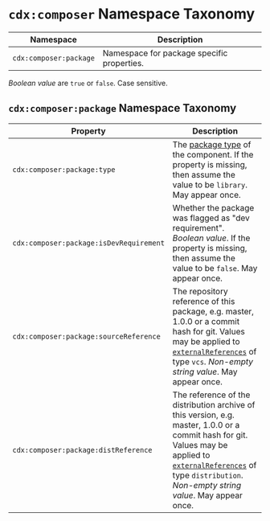 # `cdx:composer` Namespace Taxonomy

| Namespace | Description |
|-----------|-------------|
| `cdx:composer:package` | Namespace for package specific properties. |

_Boolean value_ are `true` or `false`. Case sensitive.

## `cdx:composer:package` Namespace Taxonomy

| Property | Description |
|----------|-------------|
| `cdx:composer:package:type` | The [package type][composer-schema-packageType] of the component. If the property is missing, then assume the value to be `library`. May appear once. |
| `cdx:composer:package:isDevRequirement` | Whether the package was flagged as "dev requirement". _Boolean value_. If the property is missing, then assume the value to be `false`. May appear once. |
| `cdx:composer:package:sourceReference` | The repository reference of this package, e.g. master, 1.0.0 or a commit hash for git. Values may be applied to [`externalReferences`][CDX-useCases-externalReferences] of type `vcs`. _Non-empty string value_. May appear once. |
| `cdx:composer:package:distReference` | The reference of the distribution archive of this version, e.g. master, 1.0.0 or a commit hash for git. Values may be applied to [`externalReferences`][CDX-useCases-externalReferences] of type `distribution`. _Non-empty string value_. May appear once. |

[composer-schema-packageType]: https://getcomposer.org/doc/04-schema.md#type
[CDX-useCases-externalReferences]: https://cyclonedx.org/use-cases/#external-references
